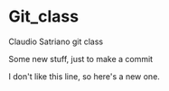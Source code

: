 # Git_class
Claudio Satriano git class

Some new stuff, just to make a commit

I don't like this line, so here's a new one.
